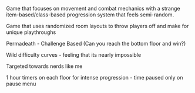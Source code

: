 Game that focuses on movement and combat mechanics with a strange item-based/class-based progression system that feels semi-random.

Game that uses randomized room layouts to throw players off and make for unique playthroughs

Permadeath - Challenge Based (Can you reach the bottom floor and win?)

Wild difficulty curves - feeling that its nearly impossible

Targeted towards nerds like me

1 hour timers on each floor for intense progression - time paused only on pause menu